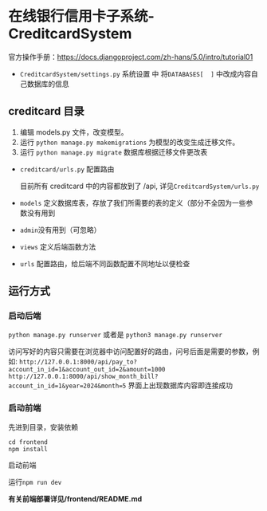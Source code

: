 # 在线银行信用卡子系统-CreditcardSystem

官方操作手册：https://docs.djangoproject.com/zh-hans/5.0/intro/tutorial01

- `CreditcardSystem/settings.py` 系统设置 中 将`DATABASES[  ]` 中改成内容自己数据库的信息

## creditcard 目录

1. 编辑 models.py 文件，改变模型。
2. 运行 `python manage.py makemigrations` 为模型的改变生成迁移文件。
3. 运行 `python manage.py migrate` 数据库根据迁移文件更改表

- `creditcard/urls.py` 配置路由 

    目前所有 creditcard 中的内容都放到了 /api, 详见`CreditcardSystem/urls.py`

- `models` 定义数据库表，存放了我们所需要的表的定义（部分不全因为一些参数没有用到
- `admin`没有用到（可忽略）
- `views` 定义后端函数方法
- `urls` 配置路由，给后端不同函数配置不同地址以便检查

## 运行方式

### 启动后端 

`python manage.py runserver` 或者是 `python3 manage.py runserver` 

访问写好的内容只需要在浏览器中访问配置好的路由，问号后面是需要的参数，例如:
`http://127.0.0.1:8000/api/pay_to?account_in_id=1&account_out_id=2&amount=1000`
`http://127.0.0.1:8000/api/show_month_bill?account_in_id=1&year=2024&month=5`
界面上出现数据库内容即连接成功

### 启动前端

先进到目录，安装依赖
```
cd frontend
npm install
```
启动前端

运行`npm run dev`

**有关前端部署详见/frontend/README.md**

